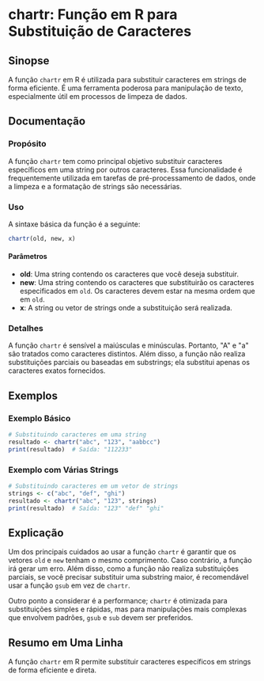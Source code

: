 <!--
Meta Description: # chartr: Função em R para Substituição de Caracteres ## Sinopse A função `chartr` em R é utilizada para substituir caracteres em strings de forma efi...
Meta Keywords: caracteres, chartr, função, strings, uma
-->

# chartr: Função em R para Substituição de Caracteres

## Sinopse
A função `chartr` em R é utilizada para substituir caracteres em strings de forma eficiente. É uma ferramenta poderosa para manipulação de texto, especialmente útil em processos de limpeza de dados.

## Documentação
### Propósito
A função `chartr` tem como principal objetivo substituir caracteres específicos em uma string por outros caracteres. Essa funcionalidade é frequentemente utilizada em tarefas de pré-processamento de dados, onde a limpeza e a formatação de strings são necessárias.

### Uso
A sintaxe básica da função é a seguinte:

```R
chartr(old, new, x)
```

#### Parâmetros
- **old**: Uma string contendo os caracteres que você deseja substituir.
- **new**: Uma string contendo os caracteres que substituirão os caracteres especificados em `old`. Os caracteres devem estar na mesma ordem que em `old`.
- **x**: A string ou vetor de strings onde a substituição será realizada.

### Detalhes
A função `chartr` é sensível a maiúsculas e minúsculas. Portanto, "A" e "a" são tratados como caracteres distintos. Além disso, a função não realiza substituições parciais ou baseadas em substrings; ela substitui apenas os caracteres exatos fornecidos.

## Exemplos
### Exemplo Básico
```R
# Substituindo caracteres em uma string
resultado <- chartr("abc", "123", "aabbcc")
print(resultado)  # Saída: "112233"
```

### Exemplo com Várias Strings
```R
# Substituindo caracteres em um vetor de strings
strings <- c("abc", "def", "ghi")
resultado <- chartr("abc", "123", strings)
print(resultado)  # Saída: "123" "def" "ghi"
```

## Explicação
Um dos principais cuidados ao usar a função `chartr` é garantir que os vetores `old` e `new` tenham o mesmo comprimento. Caso contrário, a função irá gerar um erro. Além disso, como a função não realiza substituições parciais, se você precisar substituir uma substring maior, é recomendável usar a função `gsub` em vez de `chartr`.

Outro ponto a considerar é a performance; `chartr` é otimizada para substituições simples e rápidas, mas para manipulações mais complexas que envolvem padrões, `gsub` e `sub` devem ser preferidos.

## Resumo em Uma Linha
A função `chartr` em R permite substituir caracteres específicos em strings de forma eficiente e direta.